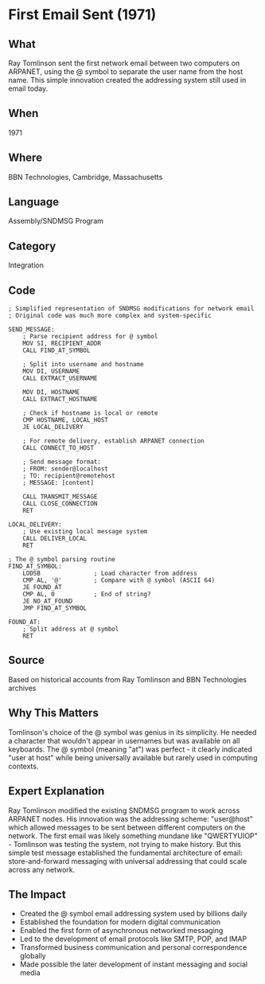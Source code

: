 # First Email Sent (1971)

## What
Ray Tomlinson sent the first network email between two computers on ARPANET, using the @ symbol to separate the user name from the host name. This simple innovation created the addressing system still used in email today.

## When
1971

## Where
BBN Technologies, Cambridge, Massachusetts

## Language
Assembly/SNDMSG Program

## Category
Integration

## Code
```assembly
; Simplified representation of SNDMSG modifications for network email
; Original code was much more complex and system-specific

SEND_MESSAGE:
    ; Parse recipient address for @ symbol
    MOV SI, RECIPIENT_ADDR
    CALL FIND_AT_SYMBOL
    
    ; Split into username and hostname
    MOV DI, USERNAME
    CALL EXTRACT_USERNAME
    
    MOV DI, HOSTNAME  
    CALL EXTRACT_HOSTNAME
    
    ; Check if hostname is local or remote
    CMP HOSTNAME, LOCAL_HOST
    JE LOCAL_DELIVERY
    
    ; For remote delivery, establish ARPANET connection
    CALL CONNECT_TO_HOST
    
    ; Send message format:
    ; FROM: sender@localhost
    ; TO: recipient@remotehost
    ; MESSAGE: [content]
    
    CALL TRANSMIT_MESSAGE
    CALL CLOSE_CONNECTION
    RET

LOCAL_DELIVERY:
    ; Use existing local message system
    CALL DELIVER_LOCAL
    RET

; The @ symbol parsing routine
FIND_AT_SYMBOL:
    LODSB               ; Load character from address
    CMP AL, '@'         ; Compare with @ symbol (ASCII 64)
    JE FOUND_AT
    CMP AL, 0           ; End of string?
    JE NO_AT_FOUND
    JMP FIND_AT_SYMBOL
    
FOUND_AT:
    ; Split address at @ symbol
    RET
```

## Source
Based on historical accounts from Ray Tomlinson and BBN Technologies archives

## Why This Matters
Tomlinson's choice of the @ symbol was genius in its simplicity. He needed a character that wouldn't appear in usernames but was available on all keyboards. The @ symbol (meaning "at") was perfect - it clearly indicated "user at host" while being universally available but rarely used in computing contexts.

## Expert Explanation
Ray Tomlinson modified the existing SNDMSG program to work across ARPANET nodes. His innovation was the addressing scheme: "user@host" which allowed messages to be sent between different computers on the network. The first email was likely something mundane like "QWERTYUIOP" - Tomlinson was testing the system, not trying to make history. But this simple test message established the fundamental architecture of email: store-and-forward messaging with universal addressing that could scale across any network.

## The Impact
- Created the @ symbol email addressing system used by billions daily
- Established the foundation for modern digital communication
- Enabled the first form of asynchronous networked messaging
- Led to the development of email protocols like SMTP, POP, and IMAP
- Transformed business communication and personal correspondence globally
- Made possible the later development of instant messaging and social media
